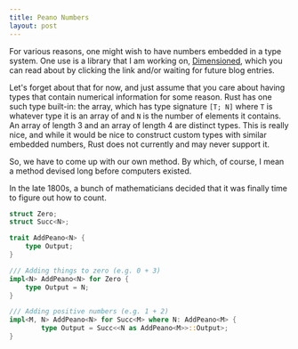 ```yaml
---
title: Peano Numbers
layout: post
---
```


For various reasons, one might wish to have numbers embedded in a type system. One use
is a library that I am working on, [Dimensioned](http://dimensioned.paholg.com), which
you can read about by clicking the link and/or waiting for future blog entries.

Let's forget about that for now, and just assume that you care about having types that
contain numerical information for some reason. Rust has one such type built-in: the
array, which has type signature `[T; N]` where `T` is whatever type it is an array of
and `N` is the number of elements it contains. An array of length 3 and an array of
length 4 are distinct types. This is really nice, and while it would be nice to
construct custom types with similar embedded numbers, Rust does not currently and may
never support it.

So, we have to come up with our own method. By which, of course, I mean a method devised
long before computers existed.

In the late 1800s, a bunch of mathematicians decided that it was finally time to figure
out how to count.

```rust
struct Zero;
struct Succ<N>;
```

```rust
trait AddPeano<N> {
    type Output;
}

/// Adding things to zero (e.g. 0 + 3)
impl<N> AddPeano<N> for Zero {
    type Output = N;
}

/// Adding positive numbers (e.g. 1 + 2)
impl<M, N> AddPeano<N> for Succ<M> where N: AddPeano<M> {
        type Output = Succ<<N as AddPeano<M>>::Output>;
}
```
